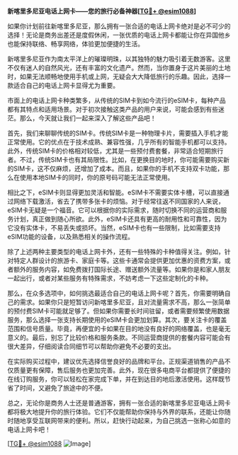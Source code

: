 **新喀里多尼亚电话上网卡——您的旅行必备神器[[TG💪+ @esim1088](https://t.me/s/esim1088)]**

如果你计划前往新喀里多尼亚，那么拥有一张合适的电话上网卡绝对是必不可少的选择！无论是商务出差还是度假休闲，一张优质的电话上网卡都能让你在异国他乡也能保持联络、畅享网络，体验更加便捷的生活。

新喀里多尼亚作为南太平洋上的璀璨明珠，以其独特的魅力吸引着无数游客。这里不仅有迷人的自然风光，还有丰富的文化遗产。然而，当你置身于这片美丽的土地时，如果无法顺畅地使用手机或上网，无疑会大大降低旅行的乐趣。因此，选择一款适合自己的电话上网卡显得尤为重要。

市面上的电话上网卡种类繁多，从传统的SIM卡到如今流行的eSIM卡，每种产品都有其特点和适用场景。对于初次接触这类产品的用户来说，可能会感到有些迷茫。那么，今天就让我们一起来深入了解这些产品吧！

首先，我们来聊聊传统的SIM卡。传统SIM卡是一种物理卡片，需要插入手机才能正常使用。它的优点在于技术成熟、兼容性强，几乎所有的智能手机都可以支持。此外，传统SIM卡的价格相对较低，尤其是一些预付费套餐，非常适合短期旅行者。不过，传统SIM卡也有其局限性。比如，在更换目的地时，你可能需要购买新的SIM卡，这不仅麻烦，还增加了成本。而且，如果你的手机不支持双卡功能，那么在使用本地SIM卡的同时，你的原号码可能无法正常使用。

相比之下，eSIM卡则显得更加灵活和智能。eSIM卡不需要实体卡槽，可以直接通过网络下载激活，省去了携带多张卡的烦恼。对于经常往返不同国家的人来说，eSIM卡无疑是一个福音。它可以根据你的实际需求，随时切换不同的运营商和服务计划，真正做到随心所欲。此外，eSIM卡还具有更高的耐用性和可靠性，因为它没有实体卡，不易丢失或损坏。当然，eSIM卡也有一些限制，比如需要支持eSIM功能的设备，以及熟悉相关的操作流程。

除了上述两种主要类型的电话上网卡外，还有一些特殊的卡种值得关注。例如，针对特定人群设计的旅游卡、家庭卡等。这些卡通常会提供更加优惠的资费方案，或者额外的服务内容，如免费拨打国际长途、赠送额外流量等。如果你是和家人朋友一起出行，或者对某些服务有特殊需求，不妨考虑一下这些定制化的卡种。

那么，在众多选项中，如何挑选最适合自己的电话上网卡呢？首先，你需要明确自己的需求。如果你只是短暂访问新喀里多尼亚，且对流量需求不高，那么一张简单的预付费SIM卡可能就足够了。但如果你需要长时间驻留，或者需要频繁使用数据服务，那么选择一张支持长期使用的eSIM卡会更加划算。其次，要关注卡的覆盖范围和信号质量。毕竟，再便宜的卡如果在目的地没有良好的网络覆盖，也是毫无意义的。最后，别忘了比较价格和服务条款。不同运营商提供的套餐内容可能会有很大差异，仔细阅读合同细节可以帮助你避免不必要的支出。

在实际购买过程中，建议优先选择信誉良好的品牌和平台。正规渠道销售的产品不仅质量更有保障，售后服务也更加完善。此外，现在很多电商平台都提供了便捷的在线订购服务，你可以轻松在家完成下单，并在到达目的地后激活使用。这样既节省了时间，又避免了旅途中的不便。

总之，无论你是商务人士还是普通游客，拥有一张合适的新喀里多尼亚电话上网卡都将极大地提升你的旅行体验。它们不仅能帮助你保持与外界的联系，还能让你随时随地享受互联网带来的便利。所以，赶快行动起来，为自己挑选一张称心如意的电话上网卡吧！

[[TG💪+ @esim1088](https://t.me/s/esim1088) ![Image](https://i.postimg.cc/4NQfJmqS/Snipaste-2025-05-13-00-14-12.png)]